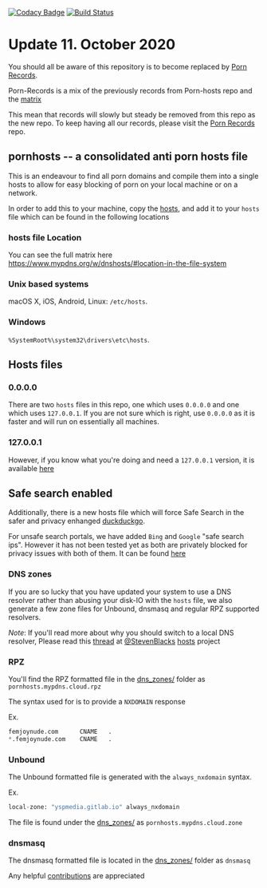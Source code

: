[![Codacy Badge](https://api.codacy.com/project/badge/Grade/84b46b76e27740bb9eb3770dc6b004a2)](https://app.codacy.com/gh/Import-External-Sources/pornhosts?utm_source=github.com&utm_medium=referral&utm_content=Import-External-Sources/pornhosts&utm_campaign=Badge_Grade_Dashboard)
[![Build Status](https://travis-ci.com/spirillen/pornhosts.svg?branch=master)](https://travis-ci.com/spirillen/pornhosts)

# Update 11. October 2020
You should all be aware of this repository is to become replaced by
[Porn Records](https://github.com/mypdns/porn-records).

Porn-Records is a mix of the previously records from Porn-hosts repo and the
[matrix](https://github.com/mypdns/matrix)

This mean that records will slowly but steady be removed from this repo
as the new repo. To keep having all our records, please visit the
[Porn Records](https://github.com/mypdns/porn-records) repo.

## pornhosts -- a consolidated anti porn hosts file

This is an endeavour to find all porn domains and compile them into a single
hosts to allow for easy blocking of porn on your local machine or on a network.

In order to add this to your machine, copy the  [hosts](0.0.0.0/hosts), and add
it to your `hosts` file which can be found in the following locations

### hosts file Location
You can see the full matrix here
<https://www.mypdns.org/w/dnshosts/#location-in-the-file-system>

### Unix based systems
macOS X, iOS, Android, Linux: `/etc/hosts`.

### Windows
`%SystemRoot%\system32\drivers\etc\hosts`.

## Hosts files
### 0.0.0.0
There are two `hosts` files in this repo, one which uses `0.0.0.0` and
one which uses `127.0.0.1`. If you are not sure which is right, use
`0.0.0.0` as it is faster and will run on essentially all machines.

### 127.0.0.1
However, if you know what you're doing and need a `127.0.0.1` version, it
is available [here](127.0.0.1/hosts)

## Safe search enabled
Additionally, there is a new hosts file which will force Safe Search in the
safer and privacy enhanged [duckduckgo](https://safe.duckduckgo.com).

For unsafe search portals, we have added `Bing` and `Google` "safe search ips".
However it has not been tested yet as both are privately blocked for privacy
issues with both of them.
It can be found [here](SafeSearch/hosts)

### DNS zones
If you are so lucky that you have updated your system to use a DNS resolver
rather than abusing your disk-IO with the `hosts` file, we also generate a few
zone files for Unbound, dnsmasq and regular RPZ supported resolvers.

*Note*: If you'll read more about why you should switch to a local DNS resolver,
Please read this [thread](https://github.com/StevenBlack/hosts/issues/1057) at
[@StevenBlacks](https://github.com/StevenBlack)
[hosts](https://github.com/StevenBlack/hosts) project

### RPZ
You'll find the RPZ formatted file in the [dns_zones/](dns_zones/) folder as
`pornhosts.mypdns.cloud.rpz`

The syntax used for is to provide a `NXDOMAIN` response

Ex.

```python
femjoynude.com		CNAME	.
*.femjoynude.com	CNAME	.
```

### Unbound
The Unbound formatted file is generated with the `always_nxdomain` syntax.

Ex.

```python
local-zone: "yspmedia.gitlab.io" always_nxdomain
```

The file is found under the [dns_zones/](dns_zones/) as
`pornhosts.mypdns.cloud.zone`

### dnsmasq
The dnsmasq formatted file is located in the [dns_zones/](dns_zones/) folder as
 `dnsmasq`

Any helpful [contributions](CONTRIBUTING.md) are appreciated
